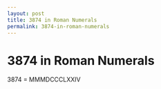 ```yaml
---
layout: post
title: 3874 in Roman Numerals
permalink: 3874-in-roman-numerals
---
```


# 3874 in Roman Numerals

3874 = MMMDCCCLXXIV
